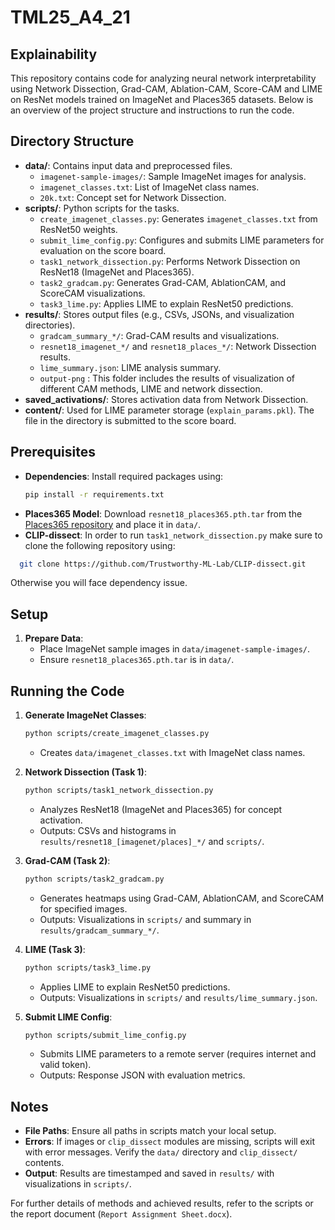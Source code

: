 # TML25_A4_21 

## Explainability 

This repository contains code for analyzing neural network interpretability using Network Dissection, Grad-CAM, Ablation-CAM, Score-CAM and LIME on ResNet models trained on ImageNet and Places365 datasets. Below is an overview of the project structure and instructions to run the code.

## Directory Structure

- **data/**: Contains input data and preprocessed files.
  - `imagenet-sample-images/`: Sample ImageNet images for analysis.
  - `imagenet_classes.txt`: List of ImageNet class names.
  - `20k.txt`: Concept set for Network Dissection.
- **scripts/**: Python scripts for the tasks.
  - `create_imagenet_classes.py`: Generates `imagenet_classes.txt` from ResNet50 weights.
  - `submit_lime_config.py`: Configures and submits LIME parameters for evaluation on the score board.
  - `task1_network_dissection.py`: Performs Network Dissection on ResNet18 (ImageNet and Places365).
  - `task2_gradcam.py`: Generates Grad-CAM, AblationCAM, and ScoreCAM visualizations.
  - `task3_lime.py`: Applies LIME to explain ResNet50 predictions.
- **results/**: Stores output files (e.g., CSVs, JSONs, and visualization directories).
  - `gradcam_summary_*/`: Grad-CAM results and visualizations.
  - `resnet18_imagenet_*/` and `resnet18_places_*/`: Network Dissection results.
  - `lime_summary.json`: LIME analysis summary.
  - `output-png` : This folder includes the results of visualization of different CAM methods, LIME and network dissection.
- **saved_activations/**: Stores activation data from Network Dissection.
- **content/**: Used for LIME parameter storage (`explain_params.pkl`). The file in the directory is submitted to the score board.

## Prerequisites

- **Dependencies**: Install required packages using:
  ```bash
  pip install -r requirements.txt
  ```
- **Places365 Model**: Download `resnet18_places365.pth.tar` from the [Places365 repository](http://places2.csail.mit.edu/models_places365/resnet18_places365.pth.tar) and place it in `data/`.
- **CLIP-dissect**: In order to run `task1_network_dissection.py` make sure to clone the following repository using:
```bash
  git clone https://github.com/Trustworthy-ML-Lab/CLIP-dissect.git
  ```
  Otherwise you will face dependency issue.

## Setup

1. **Prepare Data**:
   - Place ImageNet sample images in `data/imagenet-sample-images/`.
   - Ensure `resnet18_places365.pth.tar` is in `data/`.

## Running the Code

1. **Generate ImageNet Classes**:
   ```bash
   python scripts/create_imagenet_classes.py
   ```
   - Creates `data/imagenet_classes.txt` with ImageNet class names.

2. **Network Dissection (Task 1)**:
   ```bash
   python scripts/task1_network_dissection.py
   ```
   - Analyzes ResNet18 (ImageNet and Places365) for concept activation.
   - Outputs: CSVs and histograms in `results/resnet18_[imagenet/places]_*/` and `scripts/`.

3. **Grad-CAM (Task 2)**:
   ```bash
   python scripts/task2_gradcam.py
   ```
   - Generates heatmaps using Grad-CAM, AblationCAM, and ScoreCAM for specified images.
   - Outputs: Visualizations in `scripts/` and summary in `results/gradcam_summary_*/`.

4. **LIME (Task 3)**:
   ```bash
   python scripts/task3_lime.py
   ```
   - Applies LIME to explain ResNet50 predictions.
   - Outputs: Visualizations in `scripts/` and `results/lime_summary.json`.

5. **Submit LIME Config**:
   ```bash
   python scripts/submit_lime_config.py
   ```
   - Submits LIME parameters to a remote server (requires internet and valid token).
   - Outputs: Response JSON with evaluation metrics.

## Notes

- **File Paths**: Ensure all paths in scripts match your local setup.
- **Errors**: If images or `clip_dissect` modules are missing, scripts will exit with error messages. Verify the `data/` directory and `clip_dissect/` contents.
- **Output**: Results are timestamped and saved in `results/` with visualizations in `scripts/`.

For further details of methods and achieved results, refer to the scripts or the report document (`Report Assignment Sheet.docx`).